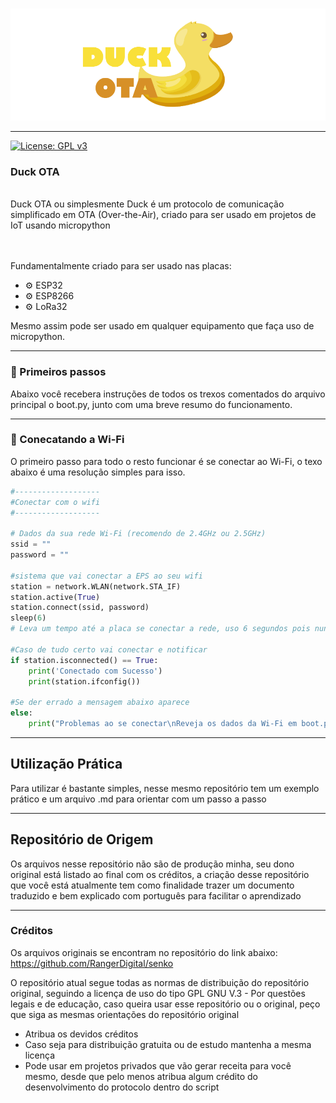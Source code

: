 <p align="center">
  <br /><img
    width="924"
    src="imagens\duck_ota.png"
    alt="Senko – OTA Updater"
  />
</p>

---
[![License: GPL v3](https://img.shields.io/badge/License-GPLv3-blue.svg)](https://github.com/rafaelbhcosta/OTA/blob/main/LICENSE)

### Duck OTA
<br>
Duck OTA ou simplesmente Duck é um protocolo de comunicação simplificado em OTA (Over-the-Air), criado para ser usado em projetos de IoT usando micropython
<br><br><br>

Fundamentalmente criado para ser usado nas placas:
- ⚙️ ESP32
- ⚙️ ESP8266
- ⚙️ LoRa32

Mesmo assim pode ser usado em qualquer equipamento que faça uso de micropython.

---
### 📝 Primeiros passos

Abaixo você recebera instruções de todos os trexos comentados do arquivo principal o boot.py, junto com uma breve resumo do funcionamento.

---
### 📡 Conecatando a Wi-Fi

O primeiro passo para todo o resto funcionar é se conectar ao Wi-Fi, o texo abaixo é uma resolução simples para isso.

``` python
#-------------------
#Conectar com o wifi
#-------------------

# Dados da sua rede Wi-Fi (recomendo de 2.4GHz ou 2.5GHz)
ssid = ""
password = ""

#sistema que vai conectar a EPS ao seu wifi
station = network.WLAN(network.STA_IF)
station.active(True)
station.connect(ssid, password)
sleep(6)
# Leva um tempo até a placa se conectar a rede, uso 6 segundos pois nunca tive problemas com esse tempo

#Caso de tudo certo vai conectar e notificar
if station.isconnected() == True:
    print('Conectado com Sucesso')
    print(station.ifconfig())
    
#Se der errado a mensagem abaixo aparece
else:
    print("Problemas ao se conectar\nReveja os dados da Wi-Fi em boot.py")
```

---

## Utilização Prática

Para utilizar é bastante simples, nesse mesmo repositório tem um exemplo prático e um arquivo .md para orientar com um passo a passo

---

## Repositório de Origem

Os arquivos nesse repositório não são de produção minha, seu dono original está listado ao final com os créditos, a criação desse repositório que você está atualmente tem como finalidade trazer um documento traduzido e bem explicado com português para facilitar o aprendizado 

---

### Créditos

Os arquivos originais se encontram no repositório do link abaixo:
https://github.com/RangerDigital/senko

O repositório atual segue todas as normas de distribuição do repositório original, seguindo a licença de uso do tipo GPL GNU V.3 - Por questões legais e de educação, caso queira usar esse repositório ou o original, peço que siga as mesmas orientações do repositório original

- Atribua os devidos créditos
- Caso seja para distribuição gratuita ou de estudo mantenha a mesma licença
- Pode usar em projetos privados que vão gerar receita para você mesmo, desde que pelo menos atribua algum crédito do desenvolvimento do protocolo dentro do script
